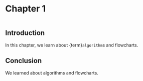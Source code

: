 # Chapter 1

```{tableofcontents}
```

## Introduction

In this chapter, we learn about {term}`algorithm`s and flowcharts.

## Conclusion

We learned about algorithms and flowcharts.

